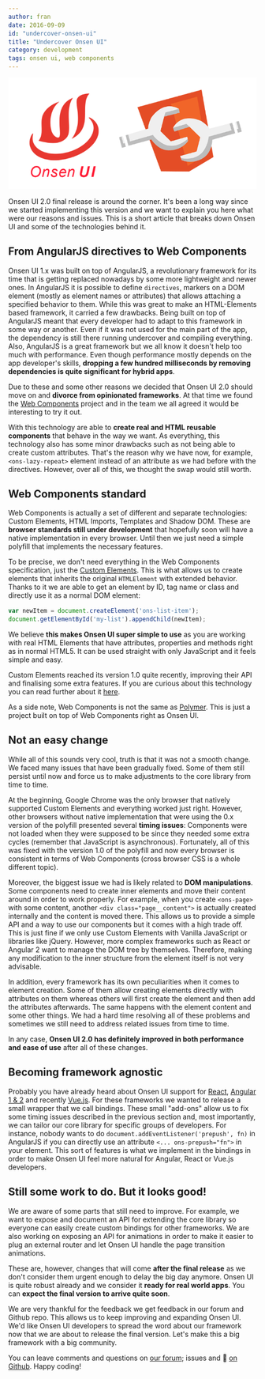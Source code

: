 ```yaml
---
author: fran
date: 2016-09-09
id: "undercover-onsen-ui"
title: "Undercover Onsen UI"
category: development
tags: onsen ui, web components
---
```


![Onsen UI and Web Components](/blog/content/images/2016/Sep/onsen_wc.png)

Onsen UI 2.0 final release is around the corner. It's been a long way since we started implementing this version and we want to explain you here what were our reasons and issues. This is a short article that breaks down Onsen UI and some of the technologies behind it.

<!-- more -->

## From AngularJS directives to Web Components

Onsen UI 1.x was built on top of AngularJS, a revolutionary framework for its time that is getting replaced nowadays by some more lightweight and newer ones.
In AngularJS it is possible to define `directives`, markers on a DOM element (mostly as element names or attributes) that allows attaching a specified behavior to them. While this was great to make an HTML-Elements based framework, it carried a few drawbacks. Being built on top of AngularJS meant that every developer had to adapt to this framework in some way or another. Even if it was not used for the main part of the app, the dependency is still there running undercover and compiling everything. Also, AngularJS is a great framework but we all know it doesn't help too much with performance. Even though performance mostly depends on the app developer's skills, **dropping a few hundred milliseconds by removing dependencies is quite significant for hybrid apps**.

Due to these and some other reasons we decided that Onsen UI 2.0 should move on and **divorce from opinionated frameworks**. At that time we found the [Web Components](https://developer.mozilla.org/en-US/docs/Web/Web_Components) project and in the team we all agreed it would be interesting to try it out. 

With this technology are able to **create real and HTML reusable components** that behave in the way we want. As everything, this technology also has some minor drawbacks such as not being able to create custom attributes. That's the reason why we have now, for example, `<ons-lazy-repeat>` element instead of an attribute as we had before with the directives. However, over all of this, we thought the swap would still worth.

## Web Components standard

Web Components is actually a set of different and separate technologies: Custom Elements, HTML Imports, Templates and Shadow DOM. These are **browser standards still under development** that hopefully soon will have a native implementation in every browser. Until then we just need a simple polyfill that implements the necessary features.

To be precise, we don't need everything in the Web Components specification, just the [Custom Elements](https://w3c.github.io/webcomponents/spec/custom/). This is what allows us to create elements that inherits the original `HTMLElement` with extended behavior. Thanks to it we are able to get an element by ID, tag name or class and directly use it as a normal DOM element:

```javascript
var newItem = document.createElement('ons-list-item');
document.getElementById('my-list').appendChild(newItem);
```

We believe **this makes Onsen UI super simple to use** as you are working with real HTML Elements that have attributes, properties and methods right as in normal HTML5. It can be used straight with only JavaScript and it feels simple and easy.

Custom Elements reached its version 1.0 quite recently, improving their API and finalising some extra features. If you are curious about this technology you can read further about it [here](https://developers.google.com/web/fundamentals/primers/customelements/).

As a side note, Web Components is not the same as [Polymer](https://www.polymer-project.org/1.0/). This is just a project built on top of Web Components right as Onsen UI.

## Not an easy change

While all of this sounds very cool, truth is that it was not a smooth change. We faced many issues that have been gradually fixed. Some of them still persist until now and force us to make adjustments to the core library from time to time.

At the beginning, Google Chrome was the only browser that natively supported Custom Elements and everything worked just right. However, other browsers without native implementation that were using the 0.x version of the polyfill presented several **timing issues**: Components were not loaded when they were supposed to be since they needed some extra cycles (remember that JavaScript is asynchronous). Fortunately, all of this was fixed with the version 1.0 of the polyfill and now every browser is consistent in terms of Web Components (cross browser CSS is a whole different topic).

Moreover, the biggest issue we had is likely related to **DOM manipulations**. Some components need to create inner elements and move their content around in order to work properly. For example, when you create `<ons-page>` with some content, another `<div class="page__content">` is actually created internally and the content is moved there. This allows us to provide a simple API and a way to use our components but it comes with a high trade off. This is just fine if we only use Custom Elements with Vanilla JavaScript or libraries like jQuery. However, more complex frameworks such as React or Angular 2 want to manage the DOM tree by themselves. Therefore, making any modification to the inner structure from the element itself is not very advisable.

In addition, every framework has its own peculiarities when it comes to element creation. Some of them allow creating elements directly with attributes on them whereas others will first create the element and then add the attributes afterwards. The same happens with the element content and some other things. We had a hard time resolving all of these problems and sometimes we still need to address related issues from time to time.

In any case, **Onsen UI 2.0 has definitely improved in both performance and ease of use** after all of these changes.

## Becoming framework agnostic

Probably you have already heard about Onsen UI support for [React](https://onsen.io/v2/react.html), [Angular 1 & 2](https://onsen.io/v2/angular2.html) and recently [Vue.js](https://onsen.io/blog/preview-vue-support-onsen-ui/). For these frameworks we wanted to release a small wrapper that we call bindings. These small "add-ons" allow us to fix some timing issues described in the previous section and, most importantly, we can tailor our core library for specific groups of developers. For instance, nobody wants to do `document.addEventListener('prepush', fn)` in AngularJS if you can directly use an attribute `<... ons-prepush="fn">` in your element. This sort of features is what we implement in the bindings in order to make Onsen UI feel more natural for Angular, React or Vue.js developers.

## Still some work to do. But it looks good!

We are aware of some parts that still need to improve. For example, we want to expose and document an API for extending the core library so everyone can easily create custom bindings for other frameworks. We are also working on exposing an API for animations in order to make it easier to plug an external router and let Onsen UI handle the page transition animations.

These are, however, changes that will come **after the final release** as we don't consider them urgent enough to delay the big day anymore. Onsen UI is quite robust already and we consider it **ready for real world apps**. You can **expect the final version to arrive quite soon**.

We are very thankful for the feedback we get feedback in our forum and Github repo. This allows us to keep improving and expanding Onsen UI. We'd like Onsen UI developers to spread the word about our framework now that we are about to release the final version. Let's make this a big framework with a big community.

You can leave comments and questions on [our forum](); issues and 🌟 [on Github](https://github.com/OnsenUI/OnsenUI). Happy coding!
